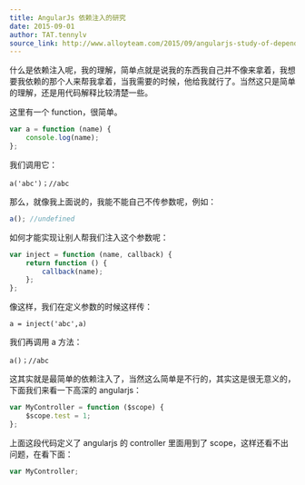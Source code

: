 ```yaml
---
title: AngularJs 依赖注入的研究
date: 2015-09-01
author: TAT.tennylv
source_link: http://www.alloyteam.com/2015/09/angularjs-study-of-dependency-injection/
---
```


<!-- {% raw %} - for jekyll -->

什么是依赖注入呢，我的理解，简单点就是说我的东西我自己并不像来拿着，我想要我依赖的那个人来帮我拿着，当我需要的时候，他给我就行了。当然这只是简单的理解，还是用代码解释比较清楚一些。

这里有一个 function，很简单。

```javascript
var a = function (name) {
    console.log(name);
};
```

我们调用它：

    a('abc')；//abc

那么，就像我上面说的，我能不能自己不传参数呢，例如：

```javascript
a(); //undefined
```

如何才能实现让别人帮我们注入这个参数呢：

```javascript
var inject = function (name, callback) {
    return function () {
        callback(name);
    };
};
```

像这样，我们在定义参数的时候这样传：

    a = inject('abc',a)

我们再调用 a 方法：

    a()；//abc

这其实就是最简单的依赖注入了，当然这么简单是不行的，其实这是很无意义的，下面我们来看一下高深的 angularjs：

```javascript
var MyController = function ($scope) {
    $scope.test = 1;
};
```

上面这段代码定义了 angularjs 的 controller 里面用到了 scope，这样还看不出问题，在看下面：

```javascript
var MyController;
```


<!-- {% endraw %} - for jekyll -->